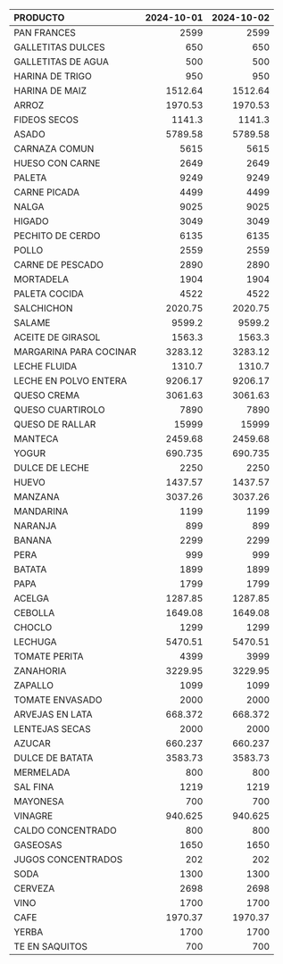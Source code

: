| PRODUCTO               |   2024-10-01 |   2024-10-02 |
|:-----------------------|-------------:|-------------:|
| PAN FRANCES            |     2599     |     2599     |
| GALLETITAS DULCES      |      650     |      650     |
| GALLETITAS DE AGUA     |      500     |      500     |
| HARINA DE TRIGO        |      950     |      950     |
| HARINA DE MAIZ         |     1512.64  |     1512.64  |
| ARROZ                  |     1970.53  |     1970.53  |
| FIDEOS SECOS           |     1141.3   |     1141.3   |
| ASADO                  |     5789.58  |     5789.58  |
| CARNAZA COMUN          |     5615     |     5615     |
| HUESO CON CARNE        |     2649     |     2649     |
| PALETA                 |     9249     |     9249     |
| CARNE PICADA           |     4499     |     4499     |
| NALGA                  |     9025     |     9025     |
| HIGADO                 |     3049     |     3049     |
| PECHITO DE CERDO       |     6135     |     6135     |
| POLLO                  |     2559     |     2559     |
| CARNE DE PESCADO       |     2890     |     2890     |
| MORTADELA              |     1904     |     1904     |
| PALETA COCIDA          |     4522     |     4522     |
| SALCHICHON             |     2020.75  |     2020.75  |
| SALAME                 |     9599.2   |     9599.2   |
| ACEITE DE GIRASOL      |     1563.3   |     1563.3   |
| MARGARINA PARA COCINAR |     3283.12  |     3283.12  |
| LECHE FLUIDA           |     1310.7   |     1310.7   |
| LECHE EN POLVO ENTERA  |     9206.17  |     9206.17  |
| QUESO CREMA            |     3061.63  |     3061.63  |
| QUESO CUARTIROLO       |     7890     |     7890     |
| QUESO DE RALLAR        |    15999     |    15999     |
| MANTECA                |     2459.68  |     2459.68  |
| YOGUR                  |      690.735 |      690.735 |
| DULCE DE LECHE         |     2250     |     2250     |
| HUEVO                  |     1437.57  |     1437.57  |
| MANZANA                |     3037.26  |     3037.26  |
| MANDARINA              |     1199     |     1199     |
| NARANJA                |      899     |      899     |
| BANANA                 |     2299     |     2299     |
| PERA                   |      999     |      999     |
| BATATA                 |     1899     |     1899     |
| PAPA                   |     1799     |     1799     |
| ACELGA                 |     1287.85  |     1287.85  |
| CEBOLLA                |     1649.08  |     1649.08  |
| CHOCLO                 |     1299     |     1299     |
| LECHUGA                |     5470.51  |     5470.51  |
| TOMATE PERITA          |     4399     |     3999     |
| ZANAHORIA              |     3229.95  |     3229.95  |
| ZAPALLO                |     1099     |     1099     |
| TOMATE ENVASADO        |     2000     |     2000     |
| ARVEJAS EN LATA        |      668.372 |      668.372 |
| LENTEJAS SECAS         |     2000     |     2000     |
| AZUCAR                 |      660.237 |      660.237 |
| DULCE DE BATATA        |     3583.73  |     3583.73  |
| MERMELADA              |      800     |      800     |
| SAL FINA               |     1219     |     1219     |
| MAYONESA               |      700     |      700     |
| VINAGRE                |      940.625 |      940.625 |
| CALDO CONCENTRADO      |      800     |      800     |
| GASEOSAS               |     1650     |     1650     |
| JUGOS CONCENTRADOS     |      202     |      202     |
| SODA                   |     1300     |     1300     |
| CERVEZA                |     2698     |     2698     |
| VINO                   |     1700     |     1700     |
| CAFE                   |     1970.37  |     1970.37  |
| YERBA                  |     1700     |     1700     |
| TE EN SAQUITOS         |      700     |      700     |